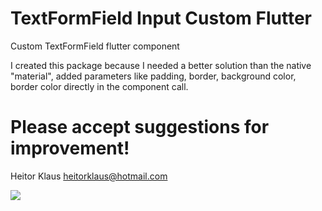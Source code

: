 # TextFormField Input Custom Flutter
Custom TextFormField flutter component


I created this package because I needed a better solution than the native "material", added parameters like padding, border, background color, border color directly in the component call.

# Please accept suggestions for improvement!

Heitor Klaus
heitorklaus@hotmail.com

<img src="http://www.solienergiasolar.com.br/custom_input.png">
